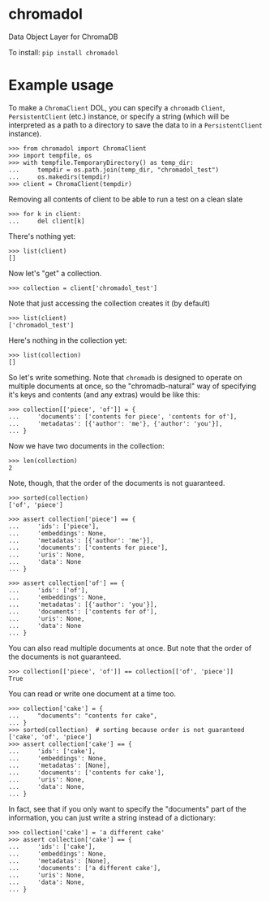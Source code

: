 # chromadol
Data Object Layer for ChromaDB


To install:	```pip install chromadol```


# Example usage

To make a `ChromaClient` DOL, you can specify a `chromadb` `Client`, `PersistentClient` (etc.) 
instance, or specify a string (which will be interpreted as a path to a directory to
save the data to in a `PersistentClient` instance).

    >>> from chromadol import ChromaClient
    >>> import tempfile, os 
    >>> with tempfile.TemporaryDirectory() as temp_dir:
    ...     tempdir = os.path.join(temp_dir, "chromadol_test")
    ...     os.makedirs(tempdir)
    >>> client = ChromaClient(tempdir)

Removing all contents of client to be able to run a test on a clean slate

    >>> for k in client:
    ...     del client[k]


There's nothing yet:

    >>> list(client)
    []

Now let's "get" a collection. 

    >>> collection = client['chromadol_test']

Note that just accessing the collection creates it (by default)


    >>> list(client)
    ['chromadol_test']

Here's nothing in the collection yet:

    >>> list(collection)
    []

So let's write something.
Note that `chromadb` is designed to operate on multiple documents at once, 
so the "chromadb-natural" way of specifying it's keys and contents (and any extras) 
would be like this:

    >>> collection[['piece', 'of']] = {
    ...     'documents': ['contents for piece', 'contents for of'],
    ...     'metadatas': [{'author': 'me'}, {'author': 'you'}],
    ... }

Now we have two documents in the collection:

    >>> len(collection)
    2

Note, though, that the order of the documents is not guaranteed.

    >>> sorted(collection)
    ['of', 'piece']

    >>> assert collection['piece'] == {
    ...     'ids': ['piece'],
    ...     'embeddings': None,
    ...     'metadatas': [{'author': 'me'}],
    ...     'documents': ['contents for piece'],
    ...     'uris': None,
    ...     'data': None
    ... }

    >>> assert collection['of'] == {
    ...     'ids': ['of'],
    ...     'embeddings': None,
    ...     'metadatas': [{'author': 'you'}],
    ...     'documents': ['contents for of'],
    ...     'uris': None,
    ...     'data': None
    ... }

You can also read multiple documents at once.
But note that the order of the documents is not guaranteed.

    >>> collection[['piece', 'of']] == collection[['of', 'piece']]
    True

You can read or write one document at a time too.

    >>> collection['cake'] = {
    ...     "documents": "contents for cake",
    ... }
    >>> sorted(collection)  # sorting because order is not guaranteed
    ['cake', 'of', 'piece']
    >>> assert collection['cake'] == {
    ...     'ids': ['cake'],
    ...     'embeddings': None,
    ...     'metadatas': [None],
    ...     'documents': ['contents for cake'],
    ...     'uris': None,
    ...     'data': None,
    ... }

In fact, see that if you only want to specify the "documents" part of the information,
you can just write a string instead of a dictionary:

    >>> collection['cake'] = 'a different cake'
    >>> assert collection['cake'] == {
    ...     'ids': ['cake'],
    ...     'embeddings': None,
    ...     'metadatas': [None],
    ...     'documents': ['a different cake'],
    ...     'uris': None,
    ...     'data': None,
    ... }
